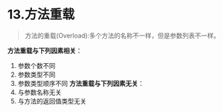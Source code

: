 # 13.方法重载
>方法的重载(Overload):多个方法的名称不一样，但是参数列表不一样。

**方法重载与下列因素相关**：
1. 参数个数不同
2. 参数类型不同
3. 参数类型顺序不同
**方法重载与下列因素无关**：
1. 与参数名称无关
2. 与方法的返回值类型无关